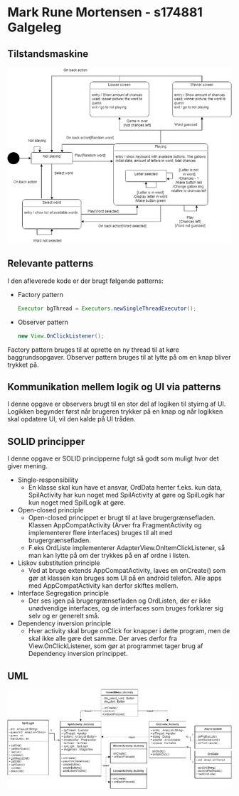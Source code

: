 # Mark Rune Mortensen - s174881 Galgeleg

## Tilstandsmaskine
![statediagram](Galgeleg_state.png)

## Relevante patterns

I den afleverede kode er der brugt følgende patterns:
* Factory pattern
   ```Java
  Executor bgThread = Executors.newSingleThreadExecutor();
  ```
* Observer pattern
  ```Java
  new View.OnClickListener();
  ```
Factory pattern bruges til at oprette en ny thread til at køre baggrundsopgaver.
Observer pattern bruges til at lytte på om en knap bliver trykket på.

## Kommunikation mellem logik og UI via patterns

I denne opgave er observers brugt til en stor del af logiken til styirng af UI. Logikken begynder først når brugeren trykker på en knap og når logikken skal opdatere UI, vil den kalde på UI tråden.

## SOLID principper

I denne opgave er SOLID principperne fulgt så godt som muligt hvor det giver mening.
* Single-responsibility
  * En klasse skal kun have et ansvar, OrdData henter f.eks. kun data, SpilActivity har kun noget med SpilActivity at gøre og SpilLogik har kun noget med SpilLogik at gøre.
* Open-closed principle
  * Open-closed princippet er brugt til at lave brugergrænsefladen. Klassen AppCompatActivity (Arver fra FragmentActivity og implementerer flere interfaces) bruges til alt med brugergrænsefladen.
  * F.eks OrdListe implementerer AdapterView.OnItemClickListener, så man kan lytte på om der trykkes på en af ordne i listen.
* Liskov substitution principle
  * Ved at bruge extends AppCompatActivity, laves en onCreate() som gør at klassen kan bruges som UI på en android telefon. Alle apps med AppCompatActivity kan derfor skiftes mellem.
* Interface Segregation principle
  * Der ses igen på brugergrænsefladen og OrdListen, der er ikke unødvendige interfaces, og de interfaces som bruges forklarer sig selv og er generelt små.
* Dependency inversion principle
  * Hver activity skal bruge onClick for knapper i dette program, men de skal ikke alle gøre det samme. Der arves derfor fra View.OnClickListener, som gør at programmet tager brug af Dependency inversion princippet.


## UML

![UML](GalgeUML.png)
